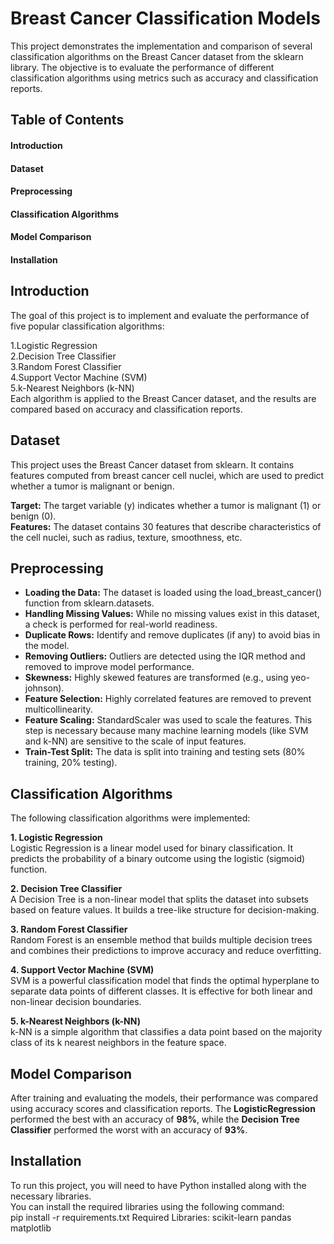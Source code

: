 # Breast Cancer Classification Models
This project demonstrates the implementation and comparison of several classification algorithms on the Breast Cancer dataset from the sklearn library. The objective is to evaluate the performance of different classification algorithms using metrics such as accuracy and classification reports.

## Table of Contents
#### Introduction
#### Dataset
#### Preprocessing
#### Classification Algorithms
#### Model Comparison
#### Installation

## **Introduction**
The goal of this project is to implement and evaluate the performance of five popular classification algorithms:

1.Logistic Regression \
2.Decision Tree Classifier\
3.Random Forest Classifier\
4.Support Vector Machine (SVM)\
5.k-Nearest Neighbors (k-NN)\
Each algorithm is applied to the Breast Cancer dataset, and the results are compared based on accuracy and classification reports.

## **Dataset**
This project uses the Breast Cancer dataset from sklearn. It contains features computed from breast cancer cell nuclei, which are used to predict whether a tumor is malignant or benign.

**Target:** The target variable (y) indicates whether a tumor is malignant (1) or benign (0).\
**Features:** The dataset contains 30 features that describe characteristics of the cell nuclei, such as radius, texture, smoothness, etc.
## **Preprocessing**

- **Loading the Data:** The dataset is loaded using the load_breast_cancer() function from sklearn.datasets.
- **Handling Missing Values:** While no missing values exist in this dataset, a check is performed for real-world readiness.
- **Duplicate Rows:** Identify and remove duplicates (if any) to avoid bias in the model.
- **Removing Outliers:** Outliers are detected using the IQR method and removed to improve model performance.
- **Skewness:** Highly skewed features are transformed (e.g., using yeo-johnson).
- **Feature Selection:** Highly correlated features are removed to prevent multicollinearity.
- **Feature Scaling:** StandardScaler was used to scale the features. This step is necessary because many machine learning models (like SVM and k-NN) are sensitive to the scale of input features.
- **Train-Test Split:** The data is split into training and testing sets (80% training, 20% testing).
## **Classification Algorithms**
The following classification algorithms were implemented:

**1. Logistic Regression**\
Logistic Regression is a linear model used for binary classification. It predicts the probability of a binary outcome using the logistic (sigmoid) function.

**2. Decision Tree Classifier**\
A Decision Tree is a non-linear model that splits the dataset into subsets based on feature values. It builds a tree-like structure for decision-making.

**3. Random Forest Classifier**\
Random Forest is an ensemble method that builds multiple decision trees and combines their predictions to improve accuracy and reduce overfitting.

**4. Support Vector Machine (SVM)**\
SVM is a powerful classification model that finds the optimal hyperplane to separate data points of different classes. It is effective for both linear and non-linear decision boundaries.

**5. k-Nearest Neighbors (k-NN)**\
k-NN is a simple algorithm that classifies a data point based on the majority class of its k nearest neighbors in the feature space.

## **Model Comparison**
After training and evaluating the models, their performance was compared using accuracy scores and classification reports. The **LogisticRegression** performed the best with an accuracy of **98%**, while the **Decision Tree Classifier** performed the worst with an accuracy of **93%**.

## **Installation**
To run this project, you will need to have Python installed along with the necessary libraries.\
You can install the required libraries using the following command:\
pip install -r requirements.txt
Required Libraries:
scikit-learn
pandas
matplotlib
